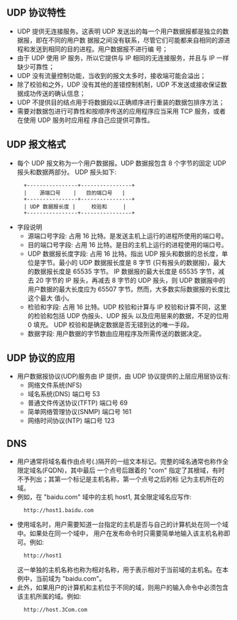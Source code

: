 

## UDP 协议特性
- UDP 提供无连接服务。这表明 UDP 发送出的每一个用户数据报都是独立的数据报，即在不同的用户数
  据报之间没有联系，尽管它们可能都来自相同的源进程和发送到相同的目的进程。用户数据报不进行编
  号；
- 由于 UDP 使用 IP 服务，所以它提供与 IP 相同的无连接服务，并且与 IP 一样缺少可靠性；
- UDP 没有流量控制功能，当收到的报文太多时，接收端可能会溢出；
- 除了校验和之外，UDP 没有其他的差错控制机制，UDP 不发送或接收保证数据成功传送的确认信息；
- UDP 不提供目的结点用于将数据段以正确顺序进行重装的数据包排序方法；
- 需要对数据包进行可靠性和按顺序传送的应用程序应当采用 TCP 服务，或者在使用 UDP 服务时应用程
  序自己应提供可靠性。

## UDP 报文格式
- 每个 UDP 报文称为一个用户数据报。UDP 数据报包含 8 个字节的固定 UDP 报头和数据两部分。
  UDP 报头如下:
  ```shell
    +----------------+----------------+
    |    源端口号    |   目的端口号   |
    +----------------+----------------+
    | UDP 数据报长度 |     校验和     |
    +----------------+----------------+
  ```
- 字段说明
    + 源端口号字段:
      占用 16 比特。是发送主机上运行的进程所使用的端口号。
    + 目的端口号字段:
      占用 16 比特。是目的主机上运行的进程使用的端口号。
    + UDP 数据报长度字段:
      占用 16 比特。指出 UDP 报头和数据的总长度，单位是字节。最小的 UDP 数据报长度是 8 字节
      (只有报头的数据报)，最大的数据报长度是 65535 字节。
      IP 数据报的最大长度是 65535 字节，减去 20 字节的 IP 报头，再减去 8 字节的 UDP 报头，则
      UDP 数据报中的用户数据的最大长度应为 65507 字节。然而，大多数实际数据报的长度比这个最大
      值小。
    + 检验和字段:
      占用 16 比特。UDP 校验和计算与 IP 校验和计算不同，这里的检验和包括 UDP 伪报头、UDP 报头
      以及应用层来的数据，不足的位用 0 填充。
      UDP 校验和是确定数据是否无错到达的唯一手段。
    + 数据字段:
      用户数据的字节数由应用程序及所需传送的数据决定。


## UDP 协议的应用
- 用户数据报协议(UDP)服务由 IP 提供，由 UDP 协议提供的上层应用层协议有:
    + 网络文件系统(NFS)
    + 域名系统(DNS) 端口号 53
    + 普通文件传送协议(TFTP) 端口号 69
    + 简单网络管理协议(SNMP) 端口号 161
    + 网络时间协议(NTP) 端口号 123

## DNS
- 用户通常将域名看作由点号(.)隔开的一组文本标记。完整的域名通常也称作全限定域名(FQDN)，其中最后
  一个点号后跟着的 "com" 指定了其根域，有时不予列出；其第一个标记是主机名称，第一个点号之后的标
  记为主机所在的域。
- 例如，在 "baidu.com" 域中的主机 host1, 其全限定域名应写作:
  ```shell
    http://host1.baidu.com
  ```
- 使用域名时，用户需要知道一台指定的主机是否与自己的计算机处在同一个域中。如果处在同一个域中，
  用户在发布命令时只需要简单地输入该主机名称即可。例如:
  ```shell
    http://host1
  ```
  这一单独的主机名称也称为相对名称，用于表示相对于当前域的主机名。在本例中，当前域为 "baidu.com"。
- 此外，如果用户的计算机和主机位于不同的域，则用户的输入命令中必须包含该主机所属的域。例如:
  ```shell
    http://host.3Com.com
  ```